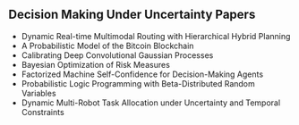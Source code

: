 <h2> Decision Making Under Uncertainty Papers </h2>

<ul>

                             

 <li><a target="_blank" href="https://github.com/manjunath5496/Decision-Making-Under-Uncertainty-Papers/blob/master/muu(1).pdf" style="text-decoration:none;">Dynamic Real-time Multimodal Routing with Hierarchical Hybrid Planning</a></li>

 <li><a target="_blank" href="https://github.com/manjunath5496/Decision-Making-Under-Uncertainty-Papers/blob/master/muu(2).pdf" style="text-decoration:none;">A Probabilistic Model of the Bitcoin Blockchain</a></li>

<li><a target="_blank" href="https://github.com/manjunath5496/Decision-Making-Under-Uncertainty-Papers/blob/master/muu(3).pdf" style="text-decoration:none;">Calibrating Deep Convolutional Gaussian Processes</a></li>
 <li><a target="_blank" href="https://github.com/manjunath5496/Decision-Making-Under-Uncertainty-Papers/blob/master/muu(4).pdf" style="text-decoration:none;">Bayesian Optimization of Risk Measures</a></li>                              




<li><a target="_blank" href="https://github.com/manjunath5496/Decision-Making-Under-Uncertainty-Papers/blob/master/muu(5).pdf" style="text-decoration:none;">Factorized Machine Self-Confidence for Decision-Making Agents</a></li>
<li><a target="_blank" href="https://github.com/manjunath5496/Decision-Making-Under-Uncertainty-Papers/blob/master/muu(6).pdf" style="text-decoration:none;">Probabilistic Logic Programming with Beta-Distributed Random Variables</a></li>
 <li><a target="_blank" href="https://github.com/manjunath5496/Decision-Making-Under-Uncertainty-Papers/blob/master/muu(7).pdf" style="text-decoration:none;">Dynamic Multi-Robot Task Allocation under Uncertainty and Temporal Constraints</a></li>

</ul>
